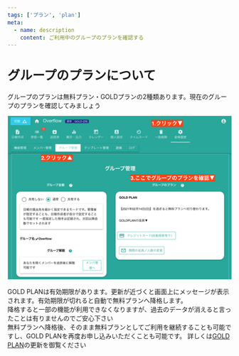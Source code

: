 ```yaml
---
tags: ['プラン', 'plan']
meta:
  - name: description
    content: ご利用中のグループのプランを確認する
---
```

# グループのプランについて<Badge text="管理者向け" />

グループのプランは無料プラン・GOLDプランの2種類あります。現在のグループのプランを確認してみましょう

![グループのプランを確認する手順](./group/g24.png)


GOLD PLANは有効期限があります。更新が近づくと画面上にメッセージが表示されます。有効期限が切れると自動で無料プランへ降格します。  
降格すると一部の機能が利用できなくなりますが、過去のデータが消えると言ったことは有りませんのでご安心下さい  
無料プランへ降格後、そのまま無料プランとしてご利用を継続することも可能ですし、GOLD PLANを再度お申し込みいただくことも可能です。
詳しくは[GOLD PLAN](/price/invoice_continue)の更新を御覧ください